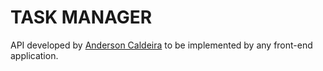 # TASK MANAGER

API developed by [Anderson Caldeira](https://github.com/alscaldeira) to be implemented by any front-end application.